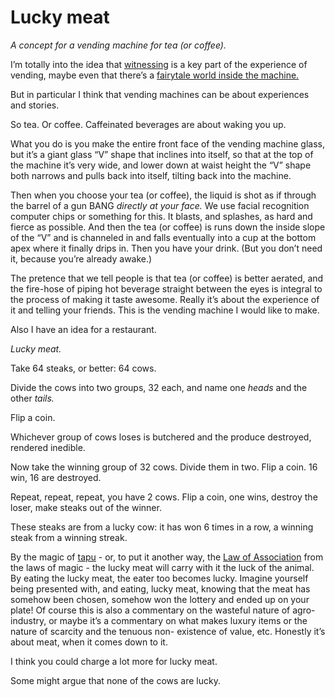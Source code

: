 # Lucky meat

_A concept for a vending machine for tea (or coffee)._

I’m totally into the idea that
[witnessing](http://berglondon.com/talks/hills/?slide=37) is a key part of the
experience of vending, maybe even that there’s a [fairytale world inside the
machine.](http://www.youtube.com/watch?v=iX2xS9vPQ-Y)

But in particular I think that vending machines can be about experiences and
stories.

So tea. Or coffee. Caffeinated beverages are about waking you up.

What you do is you make the entire front face of the vending machine glass,
but it’s a giant glass “V” shape that inclines into itself, so that at the top
of the machine it’s very wide, and lower down at waist height the “V” shape
both narrows and pulls back into itself, tilting back into the machine.

Then when you choose your tea (or coffee), the liquid is shot as if through
the barrel of a gun BANG _directly at your face._ We use facial recognition
computer chips or something for this. It blasts, and splashes, as hard and
fierce as possible. And then the tea (or coffee) is runs down the inside slope
of the “V” and is channeled in and falls eventually into a cup at the bottom
apex where it finally drips in. Then you have your drink. (But you don’t need
it, because you’re already awake.)

The pretence that we tell people is that tea (or coffee) is better aerated,
and the fire-hose of piping hot beverage straight between the eyes is integral
to the process of making it taste awesome. Really it’s about the experience of
it and telling your friends. This is the vending machine I would like to make.

Also I have an idea for a restaurant.

_Lucky meat._

Take 64 steaks, or better: 64 cows.

Divide the cows into two groups, 32 each, and name one _heads_ and the other
_tails._

Flip a coin.

Whichever group of cows loses is butchered and the produce destroyed, rendered
inedible.

Now take the winning group of 32 cows. Divide them in two. Flip a coin. 16
win, 16 are destroyed.

Repeat, repeat, repeat, you have 2 cows. Flip a coin, one wins, destroy the
loser, make steaks out of the winner.

These steaks are from a lucky cow: it has won 6 times in a row, a winning
steak from a winning streak.

By the magic of [tapu](http://berglondon.com/talks/plastic/?slide=24) \- or,
to put it another way, the [Law of
Association](http://www.fyicomminc.com/spirit/laws_of_magic.htm) from the laws
of magic - the lucky meat will carry with it the luck of the animal. By eating
the lucky meat, the eater too becomes lucky. Imagine yourself being presented
with, and eating, lucky meat, knowing that the meat has somehow been chosen,
somehow won the lottery and ended up on your plate! Of course this is also a
commentary on the wasteful nature of agro-industry, or maybe it’s a commentary
on what makes luxury items or the nature of scarcity and the tenuous non-
existence of value, etc. Honestly it’s about meat, when it comes down to it.

I think you could charge a lot more for lucky meat.

Some might argue that none of the cows are lucky.
